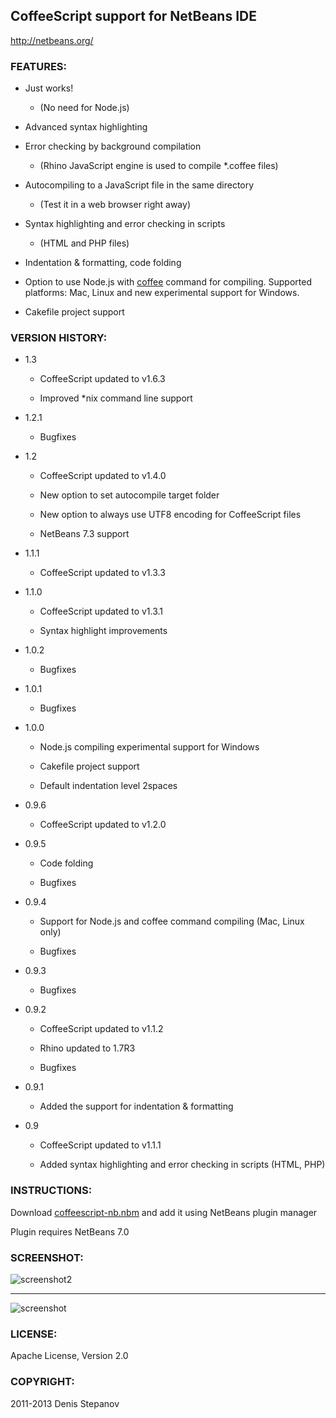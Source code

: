 CoffeeScript support for NetBeans IDE
---------------------

http://netbeans.org/

### FEATURES:

* Just works! 
   * (No need for Node.js)

* Advanced syntax highlighting 

* Error checking by background compilation
    * (Rhino JavaScript engine is used to compile *.coffee files)

* Autocompiling to a JavaScript file in the same directory
    * (Test it in a web browser right away)

* Syntax highlighting and error checking in scripts 
    * (HTML and PHP files)

* Indentation & formatting, code folding

* Option to use Node.js with [coffee](http://jashkenas.github.com/coffee-script/#installation) command for compiling. Supported platforms: Mac, Linux and new experimental support for Windows. 

* Cakefile project support

### VERSION HISTORY:

* 1.3
    
  * CoffeeScript updated to v1.6.3

  * Improved *nix command line support

* 1.2.1
    
  * Bugfixes

* 1.2
    
  * CoffeeScript updated to v1.4.0
  
  * New option to set autocompile target folder
  
  * New option to always use UTF8 encoding for CoffeeScript files

  * NetBeans 7.3 support

* 1.1.1
    
  * CoffeeScript updated to v1.3.3

* 1.1.0
    
  * CoffeeScript updated to v1.3.1

  * Syntax highlight improvements

* 1.0.2
    
  * Bugfixes

* 1.0.1
    
  * Bugfixes

* 1.0.0

  * Node.js compiling experimental support for Windows

  * Cakefile project support

  * Default indentation level 2spaces

* 0.9.6
    
  * CoffeeScript updated to v1.2.0

* 0.9.5
    
  * Code folding

  * Bugfixes

* 0.9.4
    
  * Support for Node.js and coffee command compiling (Mac, Linux only)

  * Bugfixes

* 0.9.3

  * Bugfixes

* 0.9.2

  * CoffeeScript updated to v1.1.2

  * Rhino updated to 1.7R3

  * Bugfixes

* 0.9.1

  * Added the support for indentation & formatting

* 0.9
  
  * CoffeeScript updated to v1.1.1

  * Added syntax highlighting and error checking in scripts (HTML, PHP)

### INSTRUCTIONS:

Download [coffeescript-nb.nbm](http://plugins.netbeans.org/plugin/39007) and add it using NetBeans plugin manager

Plugin requires NetBeans 7.0

### SCREENSHOT:

![screenshot2](https://github.com/dstepanov/coffeescript-netbeans/raw/master/screenshot2.png)
* * *
![screenshot](https://github.com/dstepanov/coffeescript-netbeans/raw/master/screenshot.png)

### LICENSE:

Apache License, Version 2.0

### COPYRIGHT:

2011-2013 Denis Stepanov
